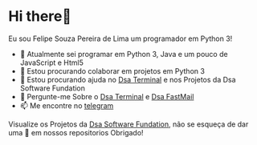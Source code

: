 # Hi there👋
Eu sou Felipe Souza Pereira de Lima um programador em Python 3!

- 🔭 Atualmente sei programar em Python 3, Java e um pouco de JavaScript e Html5
- 👯 Estou procurando colaborar em projetos em Python 3
- 🤔 Estou procurando ajuda no [Dsa Terminal](https://github.com/Dsa-Terminal/Dsa-Terminal) e nos Projetos da Dsa Software Fundation
- 💬 Pergunte-me Sobre o [Dsa Terminal](https://github.com/Dsa-Terminal/Dsa-Terminal) e [Dsa FastMail](https://github.com/Dsa-Software/Fastmail)
- 📫 Me encontre no [telegram](https:/t.me/felipe_souza_pereira_lima)

Visualize os Projetos da [Dsa Software Fundation](https://github.com/Dsa-Software), não se esqueça de dar uma 🌟 em nossos repositorios
Obrigado!
